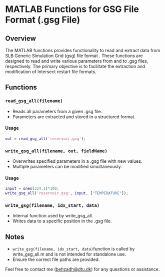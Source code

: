 # MATLAB Functions for GSG File Format (.gsg File)

## Overview

The MATLAB functions provides functionality to read and extract data from SLB Generic Simulation Grid (gsg) file format . These functions are designed to read and write various parameters from and to .gsg files, respectively. The primary objective is to facilitate the extraction and modification of Intersect restart file formats.

## Functions

### `read_gsg_all(filename)`

- Reads all parameters from a given .gsg file.
- Parameters are extracted and stored in a structured format.

#### Usage

```matlab
out = read_gsg_all('reservoir.gsg');
```

### `write_gsg_all(filename, out, fieldName)`

- Overwrites specified parameters in a .gsg file with new values.
- Multiple parameters can be modified simultaneously.

#### Usage

```matlab
input = ones(324,1)*100;
write_gsg_all('reservoir.gsg', input, ["TEMPERATURE"]);
```

### `write_gsg(filename, idx_start, data)`

- Internal function used by write_gsg_all.
- Writes data to a specific position in the .gsg file.

## Notes
- `write_gsg(filename, idx_start, data)`function is called by write_gsg_all.m and is not intended for standalone use.
-  Ensure the correct file paths are provided.

Feel free to contact me (behzadh@dtu.dk) for any questions or assistance.
